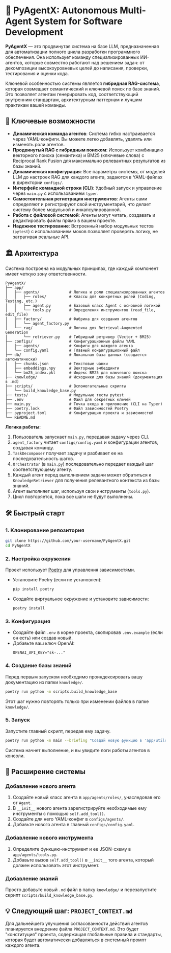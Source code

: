 # 🤖 PyAgentX: Autonomous Multi-Agent System for Software Development

**PyAgentX** — это продвинутая система на базе LLM, предназначенная для автоматизации полного цикла разработки программного обеспечения. Она использует команду специализированных ИИ-агентов, которые совместно работают над решением задач: от декомпозиции высокоуровневых целей до написания, проверки, тестирования и оценки кода.

Ключевой особенностью системы является **гибридная RAG-система**, которая совмещает семантический и ключевой поиск по базе знаний. Это позволяет агентам генерировать код, соответствующий внутренним стандартам, архитектурным паттернам и лучшим практикам вашей команды.

## 🚀 Ключевые возможности

- **Динамическая команда агентов**: Система гибко настраивается через YAML-конфиги. Вы можете легко добавлять, удалять или изменять роли агентов.
- **Продвинутый RAG с гибридным поиском**: Использует комбинацию векторного поиска (семантика) и BM25 (ключевые слова) с Reciprocal Rank Fusion для максимально релевантных результатов из базы знаний.
- **Динамическая конфигурация**: Все параметры системы, от моделей LLM до настроек RAG для каждого агента, задаются в YAML-файлах в директории `configs/`.
- **Интерфейс командной строки (CLI)**: Удобный запуск и управление через `main.py` с использованием `typer`.
- **Самостоятельная регистрация инструментов**: Агенты сами определяют и регистрируют свой инструментарий, что делает систему более модульной и инкапсулированной.
- **Работа с файловой системой**: Агенты могут читать, создавать и редактировать файлы прямо в вашем проекте.
- **Надежное тестирование**: Встроенный набор модульных тестов (`pytest`) с использованием моков позволяет проверять логику, не затрагивая реальные API.

## 🏛️ Архитектура

Система построена на модульных принципах, где каждый компонент имеет четкую зону ответственности.

```
PyAgentX/
├── app/
│   ├── agents/             # Логика и роли специализированных агентов
│   │   ├── roles/          # Классы для конкретных ролей (Coding, Testing, etc.)
│   │   ├── agent.py        # Базовый класс Agent с основной логикой
│   │   └── tools.py        # Определения инструментов (read_file, edit_file)
│   ├── factory/            # Фабрика для создания агентов
│   │   └── agent_factory.py
│   └── rag/                # Логика для Retrieval-Augmented Generation
│       └── retriever.py    # Гибридный ретривер (Vector + BM25)
├── configs/                # Конфигурационные файлы YAML
│   ├── agents/             # Конфиги для каждого агента
│   └── config.yaml         # Главный конфигурационный файл
├── db/                     # Локальная база данных (создается автоматически)
│   ├── chunks.json         # Текстовые чанки
│   ├── embeddings.npy      # Векторные эмбеддинги
│   └── bm25_index.pkl      # Индекс BM25 для ключевого поиска
├── knowledge/              # Исходники для базы знаний (документация в .md)
├── scripts/                # Вспомогательные скрипты
│   └── build_knowledge_base.py
├── tests/                  # Модульные тесты pytest
├── .env                    # Файл для секретных ключей
├── main.py                 # Точка входа в приложение (CLI на Typer)
├── poetry.lock             # Файл зависимостей Poetry
├── pyproject.toml          # Конфигурация проекта и зависимостей
└── README.md
```

**Логика работы:**
1.  Пользователь запускает `main.py`, передавая задачу через CLI.
2.  `agent_factory` читает `configs/config.yaml` и конфигурации агентов, создавая команду.
3.  `TaskDecomposer` получает задачу и разбивает ее на последовательность шагов.
4.  `Orchestrator` (в `main.py`) последовательно передает каждый шаг соответствующему агенту.
5.  Каждый агент перед выполнением задачи может обратиться к `KnowledgeRetriever` для получения релевантного контекста из базы знаний.
6.  Агент выполняет шаг, используя свои инструменты (`tools.py`).
7.  Цикл повторяется, пока все шаги не будут выполнены.

## 🛠️ Быстрый старт

### 1. Клонирование репозитория

```bash
git clone https://github.com/your-username/PyAgentX.git
cd PyAgentX
```

### 2. Настройка окружения

Проект использует [Poetry](https://python-poetry.org/) для управления зависимостями.

- Установите Poetry (если не установлен):
  ```bash
  pip install poetry
  ```
- Создайте виртуальное окружение и установите зависимости:
  ```bash
  poetry install
  ```

### 3. Конфигурация

- Создайте файл `.env` в корне проекта, скопировав `.env.example` (если он есть) или создав новый.
- Добавьте ваш ключ OpenAI:
  ```
  OPENAI_API_KEY="sk-..."
  ```

### 4. Создание базы знаний

Перед первым запуском необходимо проиндексировать вашу документацию из папки `knowledge/`.

```bash
poetry run python -m scripts.build_knowledge_base
```
Этот шаг нужно повторять только при изменении файлов в папке `knowledge/`.

### 5. Запуск

Запустите главный скрипт, передав ему задачу.

```bash
poetry run python -m main --briefing "Создай новую функцию в 'app/utils.py' для сложения двух чисел и напиши на нее тест в 'tests/test_utils.py'."
```

Система начнет выполнение, и вы увидите логи работы агентов в консоли.

## 🧩 Расширение системы

### Добавление нового агента

1.  Создайте новый класс агента в `app/agents/roles/`, унаследовав его от `Agent`.
2.  В `__init__` нового агента зарегистрируйте необходимые ему инструменты с помощью `self.add_tool()`.
3.  Создайте для него YAML-конфиг в `configs/agents/`.
4.  Добавьте нового агента в главный `configs/config.yaml`.

### Добавление нового инструмента

1.  Определите функцию-инструмент и ее JSON-схему в `app/agents/tools.py`.
2.  Добавьте вызов `self.add_tool()` в `__init__` того агента, который должен использовать этот инструмент.

### Добавление знаний

Просто добавьте новый `.md` файл в папку `knowledge/` и перезапустите скрипт `scripts/build_knowledge_base.py`.

## 💡 Следующий шаг: `PROJECT_CONTEXT.md`

Для дальнейшего улучшения согласованности действий агентов планируется внедрение файла `PROJECT_CONTEXT.md`. Это будет "конституция" проекта, содержащая глобальные правила и стандарты, которая будет автоматически добавляться в системный промпт каждого агента.
